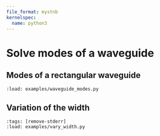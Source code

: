 ```yaml
---
file_format: mystnb
kernelspec:
  name: python3
---
```


# Solve modes of a waveguide

## Modes of a rectangular waveguide

```{code-cell} ipython3
:load: examples/waveguide_modes.py
```

## Variation of the width

```{code-cell} ipython3
:tags: [remove-stderr]
:load: examples/vary_width.py
```
